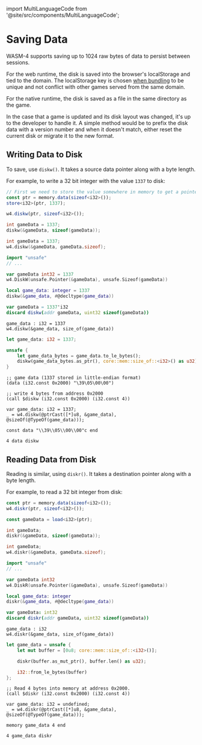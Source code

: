 import MultiLanguageCode from '@site/src/components/MultiLanguageCode';

# Saving Data

WASM-4 supports saving up to 1024 raw bytes of data to persist between
sessions.

For the web runtime, the disk is saved into the browser's localStorage and tied
to the domain. The localStorage key is chosen [when bundling](distribution) to
be unique and not conflict with other games served from the same domain.

For the native runtime, the disk is saved as a file in the same directory as
the game.

In the case that a game is updated and its disk layout was changed, it's up to
the developer to handle it. A simple method would be to prefix the disk data
with a version number and when it doesn't match, either reset the current disk
or migrate it to the new format.

## Writing Data to Disk

To save, use `diskw()`.
It takes a source data pointer along with a byte length.

For example, to write a 32 bit integer with the value `1337` to disk:

<MultiLanguageCode>

```typescript
// First we need to store the value somewhere in memory to get a pointer
const ptr = memory.data(sizeof<i32>());
store<i32>(ptr, 1337);

w4.diskw(ptr, sizeof<i32>());
```

```c
int gameData = 1337;
diskw(&gameData, sizeof(gameData));
```

```d
int gameData = 1337;
w4.diskw(&gameData, gameData.sizeof);
```

```go
import "unsafe"
// ...

var gameData int32 = 1337
w4.DiskW(unsafe.Pointer(&gameData), unsafe.Sizeof(gameData))
```

```lua
local game_data: integer = 1337
diskw(&game_data, #@decltype(game_data))
```

```nim
var gameData = 1337'i32
discard diskw(addr gameData, uint32 sizeof(gameData))
```

```odin
game_data : i32 = 1337
w4.diskw(&game_data, size_of(game_data))
```

```rust
let game_data: i32 = 1337;

unsafe {
    let game_data_bytes = game_data.to_le_bytes();
    diskw(game_data_bytes.as_ptr(), core::mem::size_of::<i32>() as u32);
}
```

```wasm
;; game data (1337 stored in little-endian format)
(data (i32.const 0x2000) "\39\05\00\00")

;; write 4 bytes from address 0x2000
(call $diskw (i32.const 0x2000) (i32.const 4))
```

```zig
var game_data: i32 = 1337;
_ = w4.diskw(@ptrCast([*]u8, &game_data), @sizeOf(@TypeOf(game_data)));
```

```porth
const data "\\39\\05\\00\\00"c end

4 data diskw
```

</MultiLanguageCode>

## Reading Data from Disk

Reading is similar, using `diskr()`. It takes a destination pointer along with
a byte length.

For example, to read a 32 bit integer from disk:

<MultiLanguageCode>

```typescript
const ptr = memory.data(sizeof<i32>());
w4.diskr(ptr, sizeof<i32>());

const gameData = load<i32>(ptr);
```

```c
int gameData;
diskr(&gameData, sizeof(gameData));
```

```d
int gameData;
w4.diskr(&gameData, gameData.sizeof);
```

```go
import "unsafe"
// ...

var gameData int32
w4.DiskR(unsafe.Pointer(&gameData), unsafe.Sizeof(gameData))
```

```lua
local game_data: integer
diskr(&game_data, #@decltype(game_data))
```

```nim
var gameData: int32
discard diskr(addr gameData, uint32 sizeof(gameData))
```

```odin
game_data : i32
w4.diskr(&game_data, size_of(game_data))
```

```rust
let game_data = unsafe {
    let mut buffer = [0u8; core::mem::size_of::<i32>()];

    diskr(buffer.as_mut_ptr(), buffer.len() as u32);

    i32::from_le_bytes(buffer)
};
```

```wasm
;; Read 4 bytes into memory at address 0x2000.
(call $diskr (i32.const 0x2000) (i32.const 4))
```

```zig
var game_data: i32 = undefined;
_ = w4.diskr(@ptrCast([*]u8, &game_data), @sizeOf(@TypeOf(game_data)));
```

```porth
memory game_data 4 end

4 game_data diskr
```

</MultiLanguageCode>

